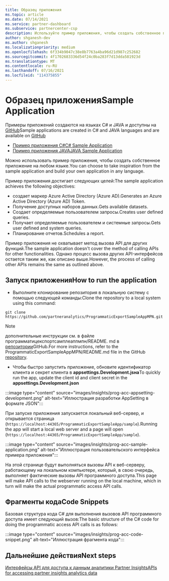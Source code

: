 ```yaml
---
title: Образец приложения
ms.topic: article
ms.date: 07/14/2021
ms.service: partner-dashboard
ms.subservice: partnercenter-csp
description: Используйте пример приложения, чтобы создать собственное приложение для программного доступа к данным Partner Insights.
author: shganesh-dev
ms.author: shganesh
ms.localizationpriority: medium
ms.openlocfilehash: 6f334b9047c38e8b7763a4ba96d21d987c252682
ms.sourcegitcommit: 4f1702683336d54f24c0ba283f7d13dda581923d
ms.translationtype: MT
ms.contentlocale: ru-RU
ms.lasthandoff: 07/16/2021
ms.locfileid: "114375855"
---
```

# <a name="sample-application"></a><span data-ttu-id="420fd-103">Образец приложения</span><span class="sxs-lookup"><span data-stu-id="420fd-103">Sample Application</span></span>

<span data-ttu-id="420fd-104">Примеры приложений создаются на языках C# и JAVA и доступны на [GitHub](https://github.com/partneranalytics)</span><span class="sxs-lookup"><span data-stu-id="420fd-104">Sample applications are created in C# and JAVA languages and are available on [GitHub](https://github.com/partneranalytics)</span></span>

- [<span data-ttu-id="420fd-105">Пример приложения C#</span><span class="sxs-lookup"><span data-stu-id="420fd-105">C# Sample Application</span></span>](https://github.com/partneranalytics/ProgrammaticExportSampleAppMPN)
- [<span data-ttu-id="420fd-106">Пример приложения JAVA</span><span class="sxs-lookup"><span data-stu-id="420fd-106">JAVA Sample Application</span></span>](https://github.com/partneranalytics/ProgrammaticExportSampleAppMPN_Java)

<span data-ttu-id="420fd-107">Можно использовать пример приложения, чтобы создать собственное приложение на любом языке.</span><span class="sxs-lookup"><span data-stu-id="420fd-107">You can choose to take inspiration from the sample application and build your own application in any language.</span></span>

<span data-ttu-id="420fd-108">Пример приложения достигает следующих целей:</span><span class="sxs-lookup"><span data-stu-id="420fd-108">The sample application achieves the following objectives:</span></span>

- <span data-ttu-id="420fd-109">создает маркер Azure Active Directory (Azure AD).</span><span class="sxs-lookup"><span data-stu-id="420fd-109">Generates an Azure Active Directory (Azure AD) Token.</span></span>
- <span data-ttu-id="420fd-110">Получение доступных наборов данных.</span><span class="sxs-lookup"><span data-stu-id="420fd-110">Gets available datasets.</span></span>
- <span data-ttu-id="420fd-111">Создает определяемые пользователем запросы.</span><span class="sxs-lookup"><span data-stu-id="420fd-111">Creates user defined queries.</span></span>
- <span data-ttu-id="420fd-112">Получает определяемые пользователем и системные запросы.</span><span class="sxs-lookup"><span data-stu-id="420fd-112">Gets user defined and system queries.</span></span>
- <span data-ttu-id="420fd-113">Планирование отчетов.</span><span class="sxs-lookup"><span data-stu-id="420fd-113">Schedules a report.</span></span>

<span data-ttu-id="420fd-114">Пример приложения не охватывает метод вызова API для других функций.</span><span class="sxs-lookup"><span data-stu-id="420fd-114">The sample application doesn't cover the method of calling APIs for other functionalities.</span></span> <span data-ttu-id="420fd-115">Однако процесс вызова других API-интерфейсов остается таким же, как описано выше.</span><span class="sxs-lookup"><span data-stu-id="420fd-115">However, the process of calling other APIs remains the same as outlined above.</span></span>

## <a name="how-to-run-the-application"></a><span data-ttu-id="420fd-116">Запуск приложения</span><span class="sxs-lookup"><span data-stu-id="420fd-116">How to run the application</span></span>

- <span data-ttu-id="420fd-117">Выполните клонирование репозитория в локальную систему с помощью следующей команды:</span><span class="sxs-lookup"><span data-stu-id="420fd-117">Clone the repository to a local system using this command:</span></span>

```cli
git clone https://github.com/partneranalytics/ProgrammaticExportSampleAppMPN.git
```

> [!Note]
> <span data-ttu-id="420fd-118">дополнительные инструкции см. в файле программатицекспортсамплеаппмпн/README. md в [репозитории](https://github.com/partneranalytics/ProgrammaticExportSampleAppMPN_Java)GitHub.</span><span class="sxs-lookup"><span data-stu-id="420fd-118">For more instructions, refer to the ProgrammaticExportSampleAppMPN/README.md file in the GitHub [repository](https://github.com/partneranalytics/ProgrammaticExportSampleAppMPN_Java).</span></span>

- <span data-ttu-id="420fd-119">Чтобы быстро запустить приложение, обновите идентификатор клиента и секрет клиента в **appsettings.Development.jsна**</span><span class="sxs-lookup"><span data-stu-id="420fd-119">To quickly run the app, update the client id and client secret in the **appsettings.Development.json**</span></span>

:::image type="content" source="images/insights/prog-acc-appsetting-development.png" alt-text="Иллюстрация разработки AppSetting в формате JSON":::

<span data-ttu-id="420fd-121">При запуске приложения запускается локальный веб-сервер, и открывается страница (`https://localhost:44365/ProgrammaticExportSampleApp/sample`).</span><span class="sxs-lookup"><span data-stu-id="420fd-121">Running the app will start a local web server and a page will open (`https://localhost:44365/ProgrammaticExportSampleApp/sample`).</span></span>
  
:::image type="content" source="images/insights/prog-acc-sample-application.png" alt-text="Иллюстрация пользовательского интерфейса примера приложения":::

<span data-ttu-id="420fd-123">На этой странице будут выполняться вызовы API к веб-серверу, работающему на локальном компьютере, который, в свою очередь, выполняет фактические вызовы API программного доступа.</span><span class="sxs-lookup"><span data-stu-id="420fd-123">This page will make API calls to the webserver running on the local machine, which in turn will make the actual programmatic access API calls.</span></span>

## <a name="code-snippets"></a><span data-ttu-id="420fd-124">Фрагменты кода</span><span class="sxs-lookup"><span data-stu-id="420fd-124">Code Snippets</span></span>

<span data-ttu-id="420fd-125">Базовая структура кода C# для выполнения вызовов API программного доступа имеет следующий вызов:</span><span class="sxs-lookup"><span data-stu-id="420fd-125">The basic structure of the C# code for doing the programmatic access API calls is as follows:</span></span>
 
:::image type="content" source="images/insights/prog-acc-code-snippet.png" alt-text="Иллюстрация фрагмента кода":::

## <a name="next-steps"></a><span data-ttu-id="420fd-127">Дальнейшие действия</span><span class="sxs-lookup"><span data-stu-id="420fd-127">Next steps</span></span>

[<span data-ttu-id="420fd-128">Интерфейсы API для доступа к данным аналитики Partner Insights</span><span class="sxs-lookup"><span data-stu-id="420fd-128">APIs for accessing partner insights analytics data</span></span>](insights-programmatic-analytics-available-api.md)
